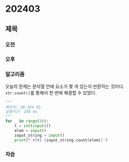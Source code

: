 # 202403
## 제목
### 오전
### 오후
### 알고리즘
오늘의 문제는 문자열 안에 요소가 몇 개 있는지 반환하는 것이다.  
`str.count()`를 통해서 한 번에 해결할 수 있었다.
``` python
"""
메모리: 58,264 kb
실행시간: 148 ms
"""
for _ in range(10):
    t = int(input())
    elem = input()
    input_string = input()
    print(f'#{t} {input_string.count(elem)}')
```
### 자습


